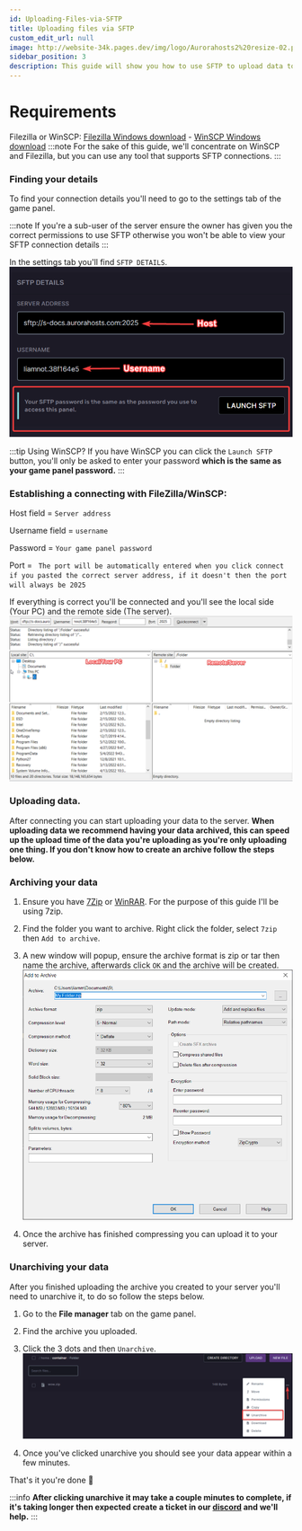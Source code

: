 ```yaml
---
id: Uploading-Files-via-SFTP
title: Uploading files via SFTP
custom_edit_url: null
image: http://website-34k.pages.dev/img/logo/Aurorahosts2%20resize-02.png
sidebar_position: 3
description: This guide will show you how to use SFTP to upload data to your server.
---
```


# Requirements
Filezilla or WinSCP: [Filezilla Windows download](https://download.filezilla-project.org/client/FileZilla_3.59.0_win64_sponsored-setup.exe) - [WinSCP Windows download](https://winscp.net/download/WinSCP-5.19.6-Setup.exe)
:::note
For the sake of this guide, we'll concentrate on WinSCP and Filezilla, but you can use any tool that supports SFTP connections.
:::
### Finding your details
To find your connection details you'll need to go to the settings tab of the game panel.

:::note
If you're a sub-user of the server ensure the owner has given you the correct permissions to use SFTP otherwise you won't be able to view your SFTP connection details
:::

In the settings tab you'll find `SFTP DETAILS`.
![SFTP DETAILS](../../images/Game_servers/SFTP/SFTP_Details.png)

:::tip Using WinSCP?
If you have WinSCP you can click the `Launch SFTP` button, you'll only be asked to enter your password **which is the same as your game panel password.** 
:::

### Establishing a connecting with FileZilla/WinSCP:

Host field = `Server address`

Username field = `username`

Password = `Your game panel password`

Port = ` The port will be automatically entered when you click connect if you pasted the correct server address, if it doesn't then the port will always be 2025`

If everything is correct you'll be connected and you'll see the local side (Your PC) and the remote side (The server).
![SFTP_Filezilla](../../images/Game_servers/SFTP/SFTP_filezilla.png)

### Uploading data.

After connecting you can start uploading your data to the server. **When uploading data we recommend having your data archived, this can speed up the upload time of the data you're uploading as you're only uploading one thing. If you don't know how to create an archive follow the steps below.**

### Archiving your data

1. Ensure you have [7Zip](https://www.7-zip.org/download.html) or [WinRAR](https://www.win-rar.com/download.html?&L=0). For the purpose of this guide I'll be using 7zip.

2. Find the folder you want to archive. Right click the folder, select `7zip` then `Add to archive`.

3. A new window will popup, ensure the archive format is zip or tar then name the archive, afterwards click `OK` and the archive will be created.
![Add to archive](../../images/Game_servers/SFTP/Archive_details.png)

4. Once the archive has finished compressing you can upload it to your server.

### Unarchiving your data

After you finished uploading the archive you created to your server you'll need to unarchive it, to do so follow the steps below.

1. Go to the **File manager** tab on the game panel.

2. Find the archive you uploaded.

3. Click the 3 dots and then `Unarchive`.
![Unarchiving](../../images/Game_servers/SFTP/Unarchiving.png)

4. Once you've clicked unarchive you should see your data appear within a few minutes.

That's it you're done 🙂

:::info
**After clicking unarchive it may take a couple minutes to complete, if it's taking longer then expected create a ticket in our [discord](https://discord.gg/XxHx6PxwNn) and we'll help.**
:::